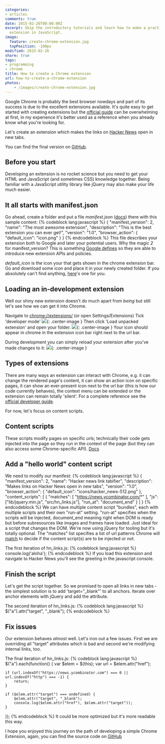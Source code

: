```yaml
---
categories:
- articles
comments: true
date: 2015-02-26T00:00:00Z
excerpt: Skip the introductory tutorials and learn how to make a practical Chrome
  extension in JavaScript.
image:
  feature: create-chrome-extension.jpg
  topPosition: -100px
modified: 2015-02-26
share: true
tags:
- programming
- chrome
title: How to create a Chrome extension
url: how-to-create-a-chrome-extension
photos:
    - /images/create-chrome-extension.jpg
---
```


Google Chrome is probably the best browser nowdays and part of its success is due to the excellent extensions available. It's quite easy to get started with creating extensions but the [official guide](https://developer.chrome.com/extensions/overview) can be overwhelming at first, in my experience it's better used as a reference when you already know what you're looking for.

Let's create an extension which makes the links on [Hacker News](https://news.ycombinator.com/) open in new tabs.

You can find the final version on [GitHub](https://github.com/ochronus/sample-chrome-extension).

## Before you start
Developing an extension is no rocket science but you need to get your HTML and JavaScript (and sometimes CSS) knowledge together. Being familiar with a JavaScript utility library like jQuery may also make your life much easier.

## It all starts with manifest.json
Go ahead, create a folder and put a file _manifest.json_ ([docs](https://developer.chrome.com/extensions/manifest)) there with this sample content:
{% codeblock lang:javascript %}
{
  "manifest_version": 2,
  "name": "The most awesome extension",
  "description": "This is the best extension you can ever get!",
  "version": "1.0",
  "browser_action": {
    "default_icon": "icon.png"
  }
}
{% endcodeblock %}
This file describes your extension both to Google and later your potential users. Why the magic *2* for manifest_version? This is something [Google defines](https://developer.chrome.com/extensions/manifestVersion) so they are able to introduce new extension APIs and policies.

*default_icon* is the icon your that gets shown in the chrome extension bar. Go and download some icon and place it in your newly created folder. If you absolutely can't find anything, [here](https://cdn.ochronus.com/images/chrome-logo-transparent.png)'s one for you.

## Loading an in-development extension
Well our shiny new extension doesn't do much apart from _being_ but still let's see how we can get it into Chrome. 

Navigate to [chrome://extensions/](chrome://extensions/) (or open Settings/Extensions)
Tick 'developer mode' 
![](/images/chrome-extension-developer-mode.jpg){: .center-image }
Then click 'Load unpacked extension' and open your folder.
![](/images/chrome-extensions-load-unpacked.jpg){: .center-image }
Your icon should appear in chrome in the extension icon bar right next to the url bar.

During development you can simply reload your extension after you've made changes to it:
![](/images/chrome-reload-extension.jpg){: .center-image }

## Types of extensions
There are many ways an extension can interact with Chrome, e.g. it can change the rendered page's content, it can show an action icon on specific pages, it can show an ever-present icon next to the url bar (this is how our code currently behaves), the context menu can be extended or the extension can remain totally 'silent'. For a complete reference see the [official developer guide](https://developer.chrome.com/extensions/devguide).

For now, let's focus on content scripts.

## Content scripts
These scripts modify pages on specific urls; technically their code gets injected into the page so they run in the context of the page (but they can also access some Chrome-specific API). [Docs](https://developer.chrome.com/extensions/content_scripts)

## Add a "hello world" content script
We need to modify our manifest:
{% codeblock lang:javascript %}
{
    "manifest_version": 2,
    "name": "Hacker news link tabifier",
    "description": "Makes links on Hacker News open in new tabs",
    "version": "1.0",
    "browser_action": {
    "default_icon": "icons/hacker_news-512.png"
    },
    "content_scripts": [
      {
        "matches": [
          "https://news.ycombinator.com/*"
        ],
        "js": ["lib/jquery.min.js", "src/hn_links.js"],
        "run_at": "document_end"
      }
    ]
}
{% endcodeblock %}
We can have multiple content script "bundles", each with multiple scripts and their own "run-at" setting. "run-at" specifies when the scripts will be injected, document_end meaning right when DOM is ready but before subresources like images and frames have loaded. Just ideal for a script that changes the DOM. We're now using jQuery for tooling but it's totally optional. The "matches" list specifies a list of url patterns Chrome will [match](https://developer.chrome.com/extensions/match_patterns) to decide if the content script(s) are to be injected or not.

The first iteration of hn_links.js:
{% codeblock lang:javascript %}
console.log('aloha');
{% endcodeblock %}
If you load this extension and navigate to Hacker News you'll see the greeting in the javascript console.

## Finish the script
Let's get the script together. So we promised to open all links in new tabs - the simplest solution is to add 'target="_blank"' to all anchors.
Iterate over anchor elements with jQuery and add the attribute.

The second iteration of hn_links.js:
{% codeblock lang:javascript %}
$("a").attr("target", "_blank");
{% endcodeblock %}

## Fix issues
Our extension behaves _almost_ well. Let's iron out a few issues.
First we are overriding all "target" attributes which is bad and second we're modifying internal links, too.

The final iteration of hn_links.js:
{% codeblock lang:javascript %}
$("a").each(function() {
    var $elem = $(this);
    var url = $elem.attr("href");

    if (url.indexOf("https://news.ycombinator.com") === 0 || url.indexOf("http") === -1) {
        return;
    }
    
    if ($elem.attr("target") === undefined) {
        $elem.attr("target", "_blank");
        console.log($elem.attr("href"), $elem.attr("target"));
    }
});
{% endcodeblock %}
It could be more optimized but it's more readable this way.

I hope you enjoyed this journey on the path of developing a simple Chrome Extension, again, you can find the source code on [GitHub](https://github.com/ochronus/sample-chrome-extension)